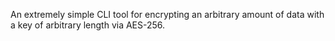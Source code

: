 An extremely simple CLI tool for encrypting an arbitrary amount of data with a key of arbitrary length via AES-256.
